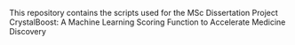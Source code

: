 This repository contains the scripts used for the MSc Dissertation Project CrystalBoost: A Machine Learning Scoring Function to Accelerate Medicine Discovery 
